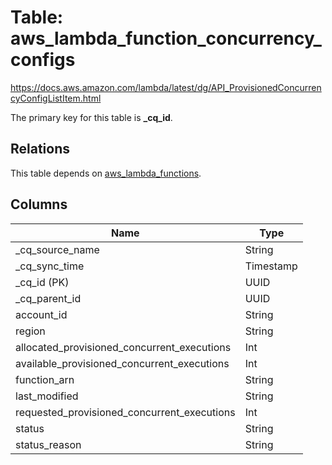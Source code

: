 # Table: aws_lambda_function_concurrency_configs

https://docs.aws.amazon.com/lambda/latest/dg/API_ProvisionedConcurrencyConfigListItem.html

The primary key for this table is **_cq_id**.

## Relations

This table depends on [aws_lambda_functions](aws_lambda_functions.md).

## Columns

| Name          | Type          |
| ------------- | ------------- |
|_cq_source_name|String|
|_cq_sync_time|Timestamp|
|_cq_id (PK)|UUID|
|_cq_parent_id|UUID|
|account_id|String|
|region|String|
|allocated_provisioned_concurrent_executions|Int|
|available_provisioned_concurrent_executions|Int|
|function_arn|String|
|last_modified|String|
|requested_provisioned_concurrent_executions|Int|
|status|String|
|status_reason|String|